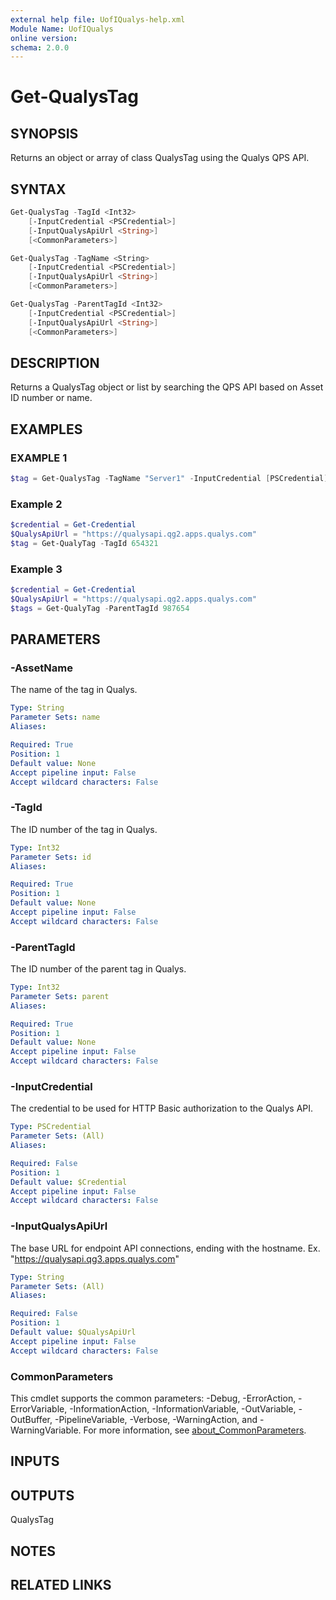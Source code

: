 ```yaml
---
external help file: UofIQualys-help.xml
Module Name: UofIQualys
online version:
schema: 2.0.0
---
```


# Get-QualysTag

## SYNOPSIS

Returns an object or array of class QualysTag using the Qualys QPS API.

## SYNTAX

```powershell
Get-QualysTag -TagId <Int32>
    [-InputCredential <PSCredential>]
    [-InputQualysApiUrl <String>]
    [<CommonParameters>]
```

```powershell
Get-QualysTag -TagName <String>
    [-InputCredential <PSCredential>]
    [-InputQualysApiUrl <String>]
    [<CommonParameters>]
```

```powershell
Get-QualysTag -ParentTagId <Int32>
    [-InputCredential <PSCredential>]
    [-InputQualysApiUrl <String>]
    [<CommonParameters>]
```

## DESCRIPTION

Returns a QualysTag object or list by searching the QPS API based on Asset ID number or name.

## EXAMPLES

### EXAMPLE 1

```powershell
$tag = Get-QualysTag -TagName "Server1" -InputCredential [PSCredential]::new("qapiuser", (Get-AzKeyVaultSecret -VaultName "MyAzKeyVault" -Name "qualys-password").SecretValue) -InputQualysApiUrl "https://qualysapi.qg2.apps.qualys.com"
```

### Example 2

```powershell
$credential = Get-Credential
$QualysApiUrl = "https://qualysapi.qg2.apps.qualys.com"
$tag = Get-QualyTag -TagId 654321
```

### Example 3

```powershell
$credential = Get-Credential
$QualysApiUrl = "https://qualysapi.qg2.apps.qualys.com"
$tags = Get-QualyTag -ParentTagId 987654
```

## PARAMETERS

### -AssetName

The name of the tag in Qualys.

```yaml
Type: String
Parameter Sets: name
Aliases:

Required: True
Position: 1
Default value: None
Accept pipeline input: False
Accept wildcard characters: False
```

### -TagId

The ID number of the tag in Qualys.

```yaml
Type: Int32
Parameter Sets: id
Aliases:

Required: True
Position: 1
Default value: None
Accept pipeline input: False
Accept wildcard characters: False
```

### -ParentTagId

The ID number of the parent tag in Qualys.

```yaml
Type: Int32
Parameter Sets: parent
Aliases:

Required: True
Position: 1
Default value: None
Accept pipeline input: False
Accept wildcard characters: False
```

### -InputCredential

The credential to be used for HTTP Basic authorization to the Qualys API.

```yaml
Type: PSCredential
Parameter Sets: (All)
Aliases:

Required: False
Position: 1
Default value: $Credential
Accept pipeline input: False
Accept wildcard characters: False
```

### -InputQualysApiUrl

The base URL for endpoint API connections, ending with the hostname. Ex. "<https://qualysapi.qg3.apps.qualys.com>"

```yaml
Type: String
Parameter Sets: (All)
Aliases:

Required: False
Position: 1
Default value: $QualysApiUrl
Accept pipeline input: False
Accept wildcard characters: False
```

### CommonParameters

This cmdlet supports the common parameters: -Debug, -ErrorAction, -ErrorVariable, -InformationAction, -InformationVariable, -OutVariable, -OutBuffer, -PipelineVariable, -Verbose, -WarningAction, and -WarningVariable. For more information, see [about_CommonParameters](http://go.microsoft.com/fwlink/?LinkID=113216).

## INPUTS

## OUTPUTS

QualysTag

## NOTES

## RELATED LINKS
